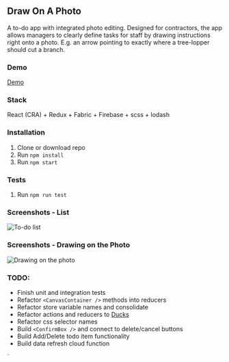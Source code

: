 ## Draw On A Photo

A to-do app with integrated photo editing. Designed for contractors, the app allows managers to clearly define tasks for staff by drawing instructions right onto a photo. E.g. an arrow pointing to exactly where a tree-lopper should cut a branch.

### Demo

[Demo](https://chrislane.com.au/#work)

### Stack

React (CRA) + Redux + Fabric + Firebase + scss + lodash

### Installation

1. Clone or download repo
2. Run `npm install`
3. Run `npm start`

### Tests

1. Run `npm run test`

### Screenshots - List

![To-do list](https://github.com/ChrisLaneAU/draw-on-a-photo/tree/master/public/Draw-List.png?raw=true)

### Screenshots - Drawing on the Photo

![Drawing on the photo](https://github.com/ChrisLaneAU/draw-on-a-photo/tree/master/public/Draw-Edit-Photo.png?raw=true)

### TODO:

- Finish unit and integration tests
- Refactor `<CanvasContainer />` methods into reducers
- Refactor store variable names and consolidate
- Refactor actions and reducers to [Ducks](https://github.com/erikras/ducks-modular-redux)
- Refactor css selector names
- Build `<ConfirmBox />` and connect to delete/cancel buttons
- Build Add/Delete todo item functionality
- Build data refresh cloud function

`
